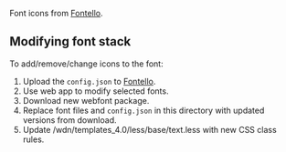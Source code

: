 Font icons from [Fontello](http://fontello.com/).

## Modifying font stack
To add/remove/change icons to the font:
1. Upload the `config.json` to [Fontello](http://fontello.com/).
2. Use web app to modify selected fonts.
3. Download new webfont package. 
4. Replace font files and `config.json` in this directory with updated versions from download.
5. Update /wdn/templates_4.0/less/base/text.less with new CSS class rules.
